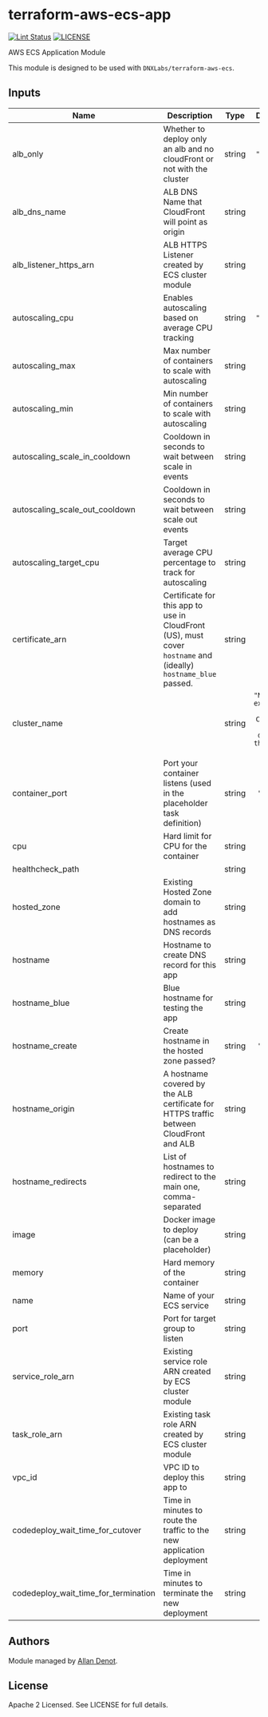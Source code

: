 # terraform-aws-ecs-app

[![Lint Status](https://github.com/DNXLabs/terraform-aws-ecs-app/workflows/Lint/badge.svg)](https://github.com/DNXLabs/terraform-aws-ecs-app/actions)
[![LICENSE](https://img.shields.io/github/license/DNXLabs/terraform-aws-ecs-app)](https://github.com/DNXLabs/terraform-aws-ecs-app/blob/master/LICENSE)

AWS ECS Application Module

This module is designed to be used with `DNXLabs/terraform-aws-ecs`.

## Inputs

| Name | Description | Type | Default | Required |
|------|-------------|:----:|:-----:|:-----:|
| alb_only | Whether to deploy only an alb and no cloudFront or not with the cluster | string | `"false"` | no |
| alb\_dns\_name | ALB DNS Name that CloudFront will point as origin | string | n/a | yes |
| alb\_listener\_https\_arn | ALB HTTPS Listener created by ECS cluster module | string | n/a | yes |
| autoscaling\_cpu | Enables autoscaling based on average CPU tracking | string | `"false"` | no |
| autoscaling\_max | Max number of containers to scale with autoscaling | string | `"4"` | no |
| autoscaling\_min | Min number of containers to scale with autoscaling | string | `"1"` | no |
| autoscaling\_scale\_in\_cooldown | Cooldown in seconds to wait between scale in events | string | `"300"` | no |
| autoscaling\_scale\_out\_cooldown | Cooldown in seconds to wait between scale out events | string | `"300"` | no |
| autoscaling\_target\_cpu | Target average CPU percentage to track for autoscaling | string | `"50"` | no |
| certificate\_arn | Certificate for this app to use in CloudFront (US), must cover `hostname` and (ideally) `hostname_blue` passed. | string | n/a | yes |
| cluster\_name |  | string | `"Name of existing ECS Cluster to deploy this app to"` | no |
| container\_port | Port your container listens (used in the placeholder task definition) | string | `"8080"` | no |
| cpu | Hard limit for CPU for the container | string | `"0"` | no |
| healthcheck\_path |  | string | `"/"` | no |
| hosted\_zone | Existing Hosted Zone domain to add hostnames as DNS records | string | n/a | yes |
| hostname | Hostname to create DNS record for this app | string | n/a | yes |
| hostname\_blue | Blue hostname for testing the app | string | n/a | yes |
| hostname\_create | Create hostname in the hosted zone passed? | string | `"true"` | no |
| hostname\_origin | A hostname covered by the ALB certificate for HTTPS traffic between CloudFront and ALB | string | n/a | yes |
| hostname\_redirects | List of hostnames to redirect to the main one, comma-separated | string | `""` | no |
| image | Docker image to deploy (can be a placeholder) | string | n/a | yes |
| memory | Hard memory of the container | string | `"512"` | no |
| name | Name of your ECS service | string | n/a | yes |
| port | Port for target group to listen | string | `"80"` | no |
| service\_role\_arn | Existing service role ARN created by ECS cluster module | string | n/a | yes |
| task\_role\_arn | Existing task role ARN created by ECS cluster module | string | n/a | yes |
| vpc\_id | VPC ID to deploy this app to | string | n/a | yes |
| codedeploy_wait_time_for_cutover | Time in minutes to route the traffic to the new application deployment | string | `"5"` | no |
| codedeploy_wait_time_for_termination | Time in minutes to terminate the new deployment | string | `"0"` | no |
 
## Authors

Module managed by [Allan Denot](https://github.com/adenot).

## License

Apache 2 Licensed. See LICENSE for full details.